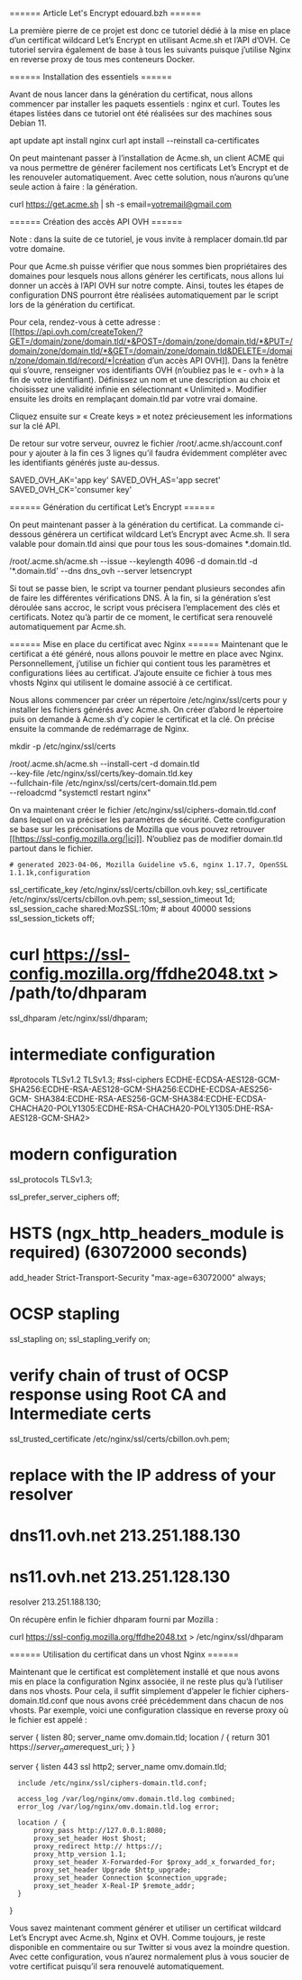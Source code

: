 ====== Article Let's Encrypt edouard.bzh ======

La première pierre de ce projet est donc ce tutoriel dédié à la mise en place d’un certificat wildcard Let’s Encrypt en utilisant Acme.sh et l’API d’OVH. Ce tutoriel servira également de base à tous les suivants puisque j’utilise Nginx en reverse proxy de tous mes conteneurs Docker.

====== Installation des essentiels ======

Avant de nous lancer dans la génération du certificat, nous allons commencer par installer les paquets essentiels : nginx et curl. Toutes les étapes listées dans ce tutoriel ont été réalisées sur des machines sous Debian 11.

  apt update
  apt install nginx curl
  apt install --reinstall ca-certificates

On peut maintenant passer à l’installation de Acme.sh, un client ACME qui va nous permettre de générer facilement nos certificats Let’s Encrypt et de les renouveler automatiquement. Avec cette solution, nous n’aurons qu’une seule action à faire : la génération.

  curl https://get.acme.sh | sh -s email=votremail@gmail.com

====== Création des accès API OVH ======

Note : dans la suite de ce tutoriel, je vous invite à remplacer domain.tld par votre domaine.

Pour que Acme.sh puisse vérifier que nous sommes bien propriétaires des domaines pour lesquels nous allons générer les certificats, nous allons lui donner un accès à l’API OVH sur notre compte. Ainsi, toutes les étapes de configuration DNS pourront être réalisées automatiquement par le script lors de la génération du certificat.

Pour cela, rendez-vous à cette adresse : [[https://api.ovh.com/createToken/?GET=/domain/zone/domain.tld/*&POST=/domain/zone/domain.tld/*&PUT=/domain/zone/domain.tld/*&GET=/domain/zone/domain.tld&DELETE=/domain/zone/domain.tld/record/*|création d’un accès API OVH]]. Dans la fenêtre qui s’ouvre, renseigner vos identifiants OVH (n’oubliez pas le « - ovh » à la fin de votre identifiant). Définissez un nom et une description au choix et choisissez une validité infinie en sélectionnant « Unlimited ». Modifier ensuite les droits en remplaçant domain.tld par votre vrai domaine.

Cliquez ensuite sur « Create keys » et notez précieusement les informations sur la clé API.

De retour sur votre serveur, ouvrez le fichier /root/.acme.sh/account.conf pour y ajouter à la fin ces 3 lignes qu’il faudra évidemment compléter avec les identifiants générés juste au-dessus.

  SAVED_OVH_AK='app key'
  SAVED_OVH_AS='app secret'
  SAVED_OVH_CK='consumer key'

====== Génération du certificat Let’s Encrypt ======

On peut maintenant passer à la génération du certificat. La commande ci-dessous générera un certificat wildcard Let’s Encrypt avec Acme.sh. Il sera valable pour domain.tld ainsi que pour tous les sous-domaines *.domain.tld.

  /root/.acme.sh/acme.sh --issue --keylength 4096 -d domain.tld -d '*.domain.tld' --dns dns_ovh --server 
  letsencrypt


Si tout se passe bien, le script va tourner pendant plusieurs secondes afin de faire les différentes vérifications DNS. À la fin, si la génération s’est déroulée sans accroc, le script vous précisera l’emplacement des clés et certificats. Notez qu’à partir de ce moment, le certificat sera renouvelé automatiquement par Acme.sh.

====== Mise en place du certificat avec Nginx ======
Maintenant que le certificat a été généré, nous allons pouvoir le mettre en place avec Nginx. Personnellement, j’utilise un fichier qui contient tous les paramètres et configurations liées au certificat. J’ajoute ensuite ce fichier à tous mes vhosts Nginx qui utilisent le domaine associé à ce certificat.

Nous allons commencer par créer un répertoire /etc/nginx/ssl/certs pour y installer les fichiers générés avec Acme.sh. On créer d’abord le répertoire puis on demande à Acme.sh d’y copier le certificat et la clé. On précise ensuite la commande de redémarrage de Nginx.

  mkdir -p /etc/nginx/ssl/certs

  /root/.acme.sh/acme.sh --install-cert -d domain.tld \
  --key-file       /etc/nginx/ssl/certs/key-domain.tld.key  \
  --fullchain-file /etc/nginx/ssl/certs/cert-domain.tld.pem \
  --reloadcmd     "systemctl restart nginx"

On va maintenant créer le fichier /etc/nginx/ssl/ciphers-domain.tld.conf dans lequel on va préciser les paramètres de sécurité. Cette configuration se base sur les préconisations de Mozilla que vous pouvez retrouver [[https://ssl-config.mozilla.org/|ici]]. N’oubliez pas de modifier domain.tld partout dans le fichier.

    # generated 2023-04-06, Mozilla Guideline v5.6, nginx 1.17.7, OpenSSL 1.1.1k,configuration
   
   ssl_certificate_key  /etc/nginx/ssl/certs/cbillon.ovh.key;
   ssl_certificate /etc/nginx/ssl/certs/cbillon.ovh.pem;
   ssl_session_timeout 1d;
   ssl_session_cache shared:MozSSL:10m;  # about 40000 sessions
   ssl_session_tickets off;

   # curl https://ssl-config.mozilla.org/ffdhe2048.txt > /path/to/dhparam
   ssl_dhparam /etc/nginx/ssl/dhparam;

   # intermediate configuration 
   #protocols TLSv1.2 TLSv1.3;
   #ssl-ciphers ECDHE-ECDSA-AES128-GCM-SHA256:ECDHE-RSA-AES128-GCM-SHA256:ECDHE-ECDSA-AES256-GCM- 
   SHA384:ECDHE-RSA-AES256-GCM-SHA384:ECDHE-ECDSA-CHACHA20-POLY1305:ECDHE-RSA-CHACHA20-POLY1305:DHE-RSA- 
   AES128-GCM-SHA2>

   # modern configuration
   ssl_protocols TLSv1.3;

   ssl_prefer_server_ciphers off;

   # HSTS (ngx_http_headers_module is required) (63072000 seconds)
   add_header Strict-Transport-Security "max-age=63072000" always;

   # OCSP stapling
   ssl_stapling on;
   ssl_stapling_verify on;

   # verify chain of trust of OCSP response using Root CA and Intermediate certs
   ssl_trusted_certificate /etc/nginx/ssl/certs/cbillon.ovh.pem;

   # replace with the IP address of your resolver  
   # dns11.ovh.net 213.251.188.130
   #  ns11.ovh.net 213.251.128.130
   resolver 213.251.188.130;


On récupère enfin le fichier dhparam fourni par Mozilla :

  curl https://ssl-config.mozilla.org/ffdhe2048.txt > /etc/nginx/ssl/dhparam

====== Utilisation du certificat dans un vhost Nginx ======

Maintenant que le certificat est complètement installé et que nous avons mis en place la configuration Nginx associée, il ne reste plus qu’à l’utiliser dans nos vhosts. Pour cela, il suffit simplement d’appeler le fichier ciphers-domain.tld.conf que nous avons créé précédemment dans chacun de nos vhosts. Par exemple, voici une configuration classique en reverse proxy où le fichier est appelé :



  server {
    listen              80;
    server_name         omv.domain.tld;
    location / {
      return              301 https://$server_name$request_uri;
    }
  }

  server {
      listen 443 ssl http2;
      server_name omv.domain.tld;

      include /etc/nginx/ssl/ciphers-domain.tld.conf;

      access_log /var/log/nginx/omv.domain.tld.log combined;
      error_log /var/log/nginx/omv.domain.tld.log error;

      location / {
          proxy_pass http://127.0.0.1:8080;
          proxy_set_header Host $host;
          proxy_redirect http:// https://;
          proxy_http_version 1.1;
          proxy_set_header X-Forwarded-For $proxy_add_x_forwarded_for;
          proxy_set_header Upgrade $http_upgrade;
          proxy_set_header Connection $connection_upgrade;
          proxy_set_header X-Real-IP $remote_addr;
      }
  }


Vous savez maintenant comment générer et utiliser un certificat wildcard Let’s Encrypt avec Acme.sh, Nginx et OVH. Comme toujours, je reste disponible en commentaire ou sur Twitter si vous avez la moindre question. Avec cette configuration, vous n’aurez normalement plus à vous soucier de votre certificat puisqu’il sera renouvelé automatiquement.